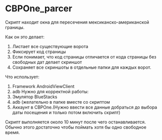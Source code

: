# CBPOne_parcer

Скрипт находит окна для пересечения мексиканско-американской границы.

Как он это делает:
  1. Листает все существующие ворота
  2. Фиксирует код страницы
  3. Если понимает, что код страницы отличается от кода страницы без свободных дат делает скриншот
  4. Сохраняет все скриншоты в отдельные папки для каждых ворот.
  
Что использует:
  1. Framework AndroidViewClient
  2. adb
Нужно для корректной работы:
  1. Эмулятор BlueStacks
  2. adb (желательно в папке вместе со скриптом
  3. Аккаунт в CBPOnе.(Нужно ввести все данные добраться до выбора даты посещения и только потом включить скрипт)

Скрипт выполняется около 10 минут после чего останавливается. Обычно этого достаточно чтобы поймать хотя бы одно свободное время.
